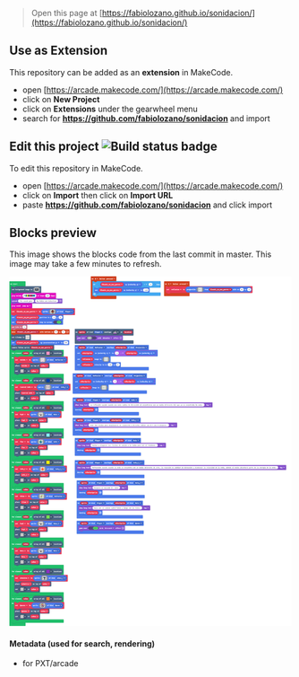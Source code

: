  


> Open this page at [https://fabiolozano.github.io/sonidacion/](https://fabiolozano.github.io/sonidacion/)

## Use as Extension

This repository can be added as an **extension** in MakeCode.

* open [https://arcade.makecode.com/](https://arcade.makecode.com/)
* click on **New Project**
* click on **Extensions** under the gearwheel menu
* search for **https://github.com/fabiolozano/sonidacion** and import

## Edit this project ![Build status badge](https://github.com/fabiolozano/sonidacion/workflows/MakeCode/badge.svg)

To edit this repository in MakeCode.

* open [https://arcade.makecode.com/](https://arcade.makecode.com/)
* click on **Import** then click on **Import URL**
* paste **https://github.com/fabiolozano/sonidacion** and click import

## Blocks preview

This image shows the blocks code from the last commit in master.
This image may take a few minutes to refresh.

![A rendered view of the blocks](https://github.com/fabiolozano/sonidacion/raw/master/.github/makecode/blocks.png)

#### Metadata (used for search, rendering)

* for PXT/arcade
<script src="https://makecode.com/gh-pages-embed.js"></script><script>makeCodeRender("{{ site.makecode.home_url }}", "{{ site.github.owner_name }}/{{ site.github.repository_name }}");</script>
